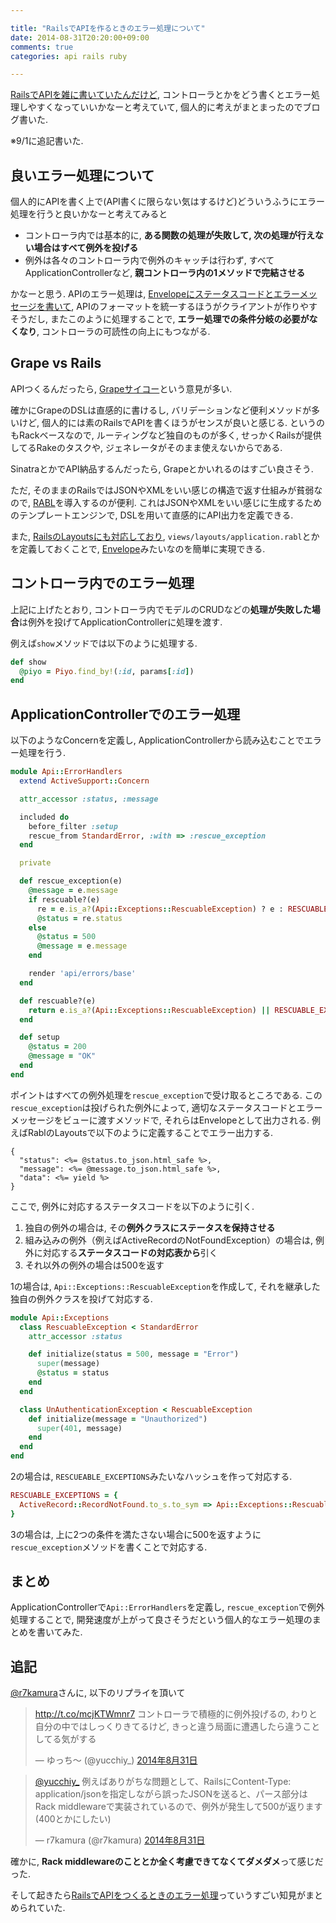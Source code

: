 ```yaml
---

title: "RailsでAPIを作るときのエラー処理について"
date: 2014-08-31T20:20:00+09:00
comments: true
categories: api rails ruby

---
```


[RailsでAPIを雑に書いていたんだけど](http://blog.yucchiy.com/2014/08/20/delivery-api-with-rails/), コントローラとかをどう書くとエラー処理しやすくなっていいかなーと考えていて, 個人的に考えがまとまったのでブログ書いた.

※9/1に追記書いた.

良いエラー処理について
----------------------

個人的にAPIを書く上で(API書くに限らない気はするけど)どういうふうにエラー処理を行うと良いかなーと考えてみると

- コントローラ内では基本的に, **ある関数の処理が失敗して, 次の処理が行えない場合はすべて例外を投げる**
- 例外は各々のコントローラ内で例外のキャッチは行わず, すべてApplicationControllerなど, **親コントローラ内の1メソッドで完結させる**

かなーと思う. APIのエラー処理は, [Envelopeにステータスコードとエラーメッセージを書いて](http://instagram.com/developer/endpoints/), APIのフォーマットを統一するほうがクライアントが作りやすそうだし, またこのように処理することで, **エラー処理での条件分岐の必要がなくなり**, コントローラの可読性の向上にもつながる. 


Grape vs Rails
---------------

APIつくるんだったら, [Grapeサイコー](https://www.google.co.jp/search?q=rails+api&oq=rails+api+&aqs=chrome..69i57j69i60l3j69i59j69i61.9488j0j1&sourceid=chrome&es_sm=119&ie=UTF-8)という意見が多い.


確かにGrapeのDSLは直感的に書けるし, バリデーションなど便利メソッドが多いけど, 個人的には素のRailsでAPIを書くほうがセンスが良いと感じる. というのもRackベースなので, ルーティングなど独自のものが多く, せっかくRailsが提供してるRakeのタスクや, ジェネレータがそのまま使えないからである.


SinatraとかでAPI納品するんだったら, Grapeとかいれるのはすごい良さそう.


ただ, そのままのRailsではJSONやXMLをいい感じの構造で返す仕組みが貧弱なので, [RABL](https://github.com/nesquena/rabl)を導入するのが便利. これはJSONやXMLをいい感じに生成するためのテンプレートエンジンで, DSLを用いて直感的にAPI出力を定義できる.


また, [RailsのLayoutsにも対応しており](https://github.com/nesquena/rabl/wiki/Using-Layouts), `views/layouts/application.rabl`とかを定義しておくことで, [Envelope](http://instagram.com/developer/endpoints/)みたいなのを簡単に実現できる.


コントローラ内でのエラー処理
----------------------------

上記に上げたとおり, コントローラ内でモデルのCRUDなどの**処理が失敗した場合**は例外を投げてApplicationControllerに処理を渡す.


例えば`show`メソッドでは以下のように処理する.

```ruby
def show
  @piyo = Piyo.find_by!(:id, params[:id])
end
```


ApplicationControllerでのエラー処理
-----------------------------------

以下のようなConcernを定義し, ApplicationControllerから読み込むことでエラー処理を行う.


```ruby
module Api::ErrorHandlers
  extend ActiveSupport::Concern

  attr_accessor :status, :message

  included do
    before_filter :setup
    rescue_from StandardError, :with => :rescue_exception
  end

  private

  def rescue_exception(e)
    @message = e.message
    if rescuable?(e)
      re = e.is_a?(Api::Exceptions::RescuableException) ? e : RESCUABLE_EXCEPTIONS[e.to_s.to_sym]
      @status = re.status
    else
      @status = 500
      @message = e.message
    end

    render 'api/errors/base'
  end

  def rescuable?(e)
    return e.is_a?(Api::Exceptions::RescuableException) || RESCUABLE_EXCEPTIONS.has_key?(e.to_s.to_sym)
  end

  def setup
    @status = 200
    @message = "OK"
  end
end
```

ポイントはすべての例外処理を`rescue_exception`で受け取るところである. この`rescue_exception`は投げられた例外によって, 適切なステータスコードとエラーメッセージをビューに渡すメソッドで, それらはEnvelopeとして出力される. 例えばRablのLayoutsで以下のように定義することでエラー出力する.


```erb
{
  "status": <%= @status.to_json.html_safe %>,
  "message": <%= @message.to_json.html_safe %>,
  "data": <%= yield %>
}
```

ここで, 例外に対応するステータスコードを以下のように引く.

1. 独自の例外の場合は, その**例外クラスにステータスを保持させる**
2. 組み込みの例外（例えばActiveRecordのNotFoundException）の場合は, 例外に対応する**ステータスコードの対応表から**引く
3. それ以外の例外の場合は500を返す


1の場合は, `Api::Exceptions::RescuableException`を作成して, それを継承した独自の例外クラスを投げて対応する.

```ruby
module Api::Exceptions
  class RescuableException < StandardError
    attr_accessor :status

    def initialize(status = 500, message = "Error")
      super(message)
      @status = status
    end
  end

  class UnAuthenticationException < RescuableException
    def initialize(message = "Unauthorized")
      super(401, message)
    end
  end
end
```

2の場合は, `RESCUEABLE_EXCEPTIONS`みたいなハッシュを作って対応する.

```ruby
RESCUABLE_EXCEPTIONS = {
  ActiveRecord::RecordNotFound.to_s.to_sym => Api::Exceptions::RescuableException.new(404, "Record Not Found")
}
```

3の場合は, 上に2つの条件を満たさない場合に500を返すように`rescue_exception`メソッドを書くことで対応する.


まとめ
------

ApplicationControllerで`Api::ErrorHandlers`を定義し, `rescue_exception`で例外処理することで, 開発速度が上がって良さそうだという個人的なエラー処理のまとめを書いてみた.

追記
----

[@r7kamura](https://twitter.com/r7kamura)さんに, 以下のリプライを頂いて

<blockquote class="twitter-tweet" data-lang="ja"><p lang="ja" dir="ltr"><a href="http://t.co/mcjKTWmnr7">http://t.co/mcjKTWmnr7</a> コントローラで積極的に例外投げるの, わりと自分の中ではしっくりきてるけど, きっと違う局面に遭遇したら違うことしてる気がする</p>&mdash; ゆっち〜 (@yucchiy_) <a href="https://twitter.com/yucchiy_/status/506088286457057280?ref_src=twsrc%5Etfw">2014年8月31日</a></blockquote>

<blockquote class="twitter-tweet" data-lang="ja"><p lang="ja" dir="ltr"><a href="https://twitter.com/yucchiy_?ref_src=twsrc%5Etfw">@yucchiy_</a> 例えばありがちな問題として、RailsにContent-Type: application/jsonを指定しながら誤ったJSONを送ると、パース部分はRack middlewareで実装されているので、例外が発生して500が返ります (400とかにしたい)</p>&mdash; r7kamura (@r7kamura) <a href="https://twitter.com/r7kamura/status/506094476809367552?ref_src=twsrc%5Etfw">2014年8月31日</a></blockquote>


確かに, **Rack middlewareのこととか全く考慮できてなくてダメダメ**って感じだった.


そして起きたら[RailsでAPIをつくるときのエラー処理](http://qiita.com/r7kamura/items/2e88adbdd1782277b2e7)っていうすごい知見がまとめられていた.


